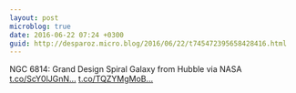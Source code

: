 ```yaml
---
layout: post
microblog: true
date: 2016-06-22 07:24 +0300
guid: http://desparoz.micro.blog/2016/06/22/t745472395658428416.html
---
```

NGC 6814: Grand Design Spiral Galaxy from Hubble  via NASA [t.co/ScY0lJGnN...](https://t.co/ScY0lJGnNv) [t.co/TQZYMgMoB...](https://t.co/TQZYMgMoBg)
